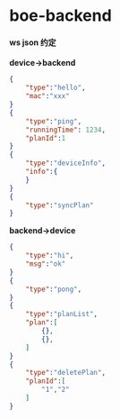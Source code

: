 # boe-backend

#### ws json 约定

**device->backend**

```json
{
    "type":"hello",
    "mac":"xxx"
}
{
    "type":"ping",
    "runningTime": 1234,
    "planId":1
}
{
    "type":"deviceInfo",
    "info":{
    }
}
{
    "type":"syncPlan"
}
```

**backend->device**

```json
{
    "type":"hi",
    "msg":"ok"
}
{
    "type":"pong",
}
{
    "type":"planList",
    "plan":[
    	{},
		{},
    ]
}
{
    "type":"deletePlan",
    "planId":[
        "1","2"
    ]
}
```


